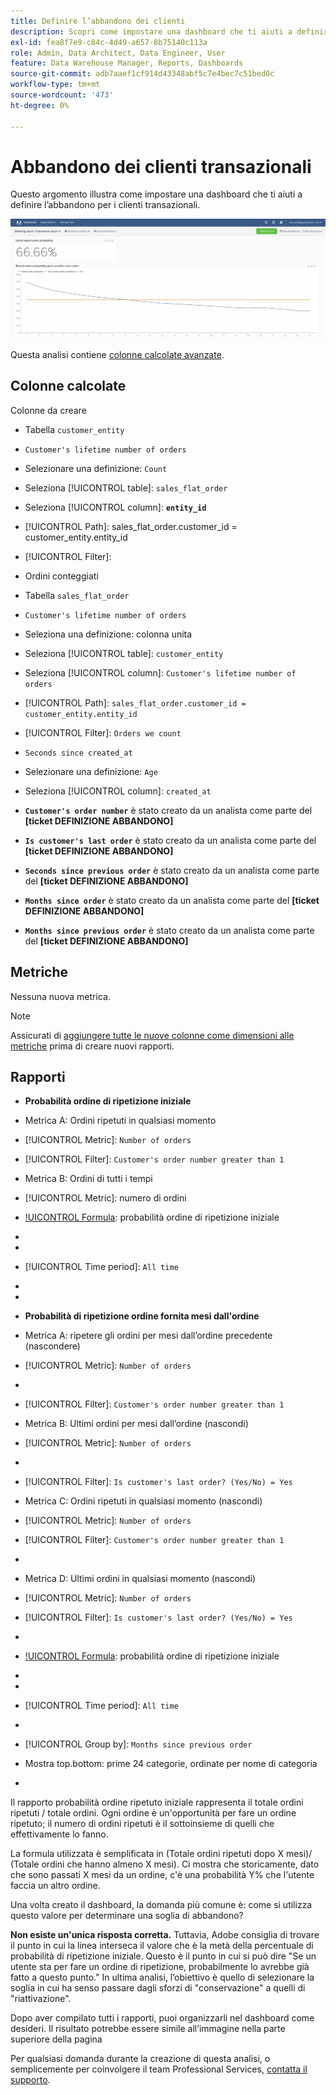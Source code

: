 ```yaml
---
title: Definire l’abbandono dei clienti
description: Scopri come impostare una dashboard che ti aiuti a definire l’abbandono per i clienti transazionali.
exl-id: fea8f7e9-c84c-4d49-a657-8b75140c113a
role: Admin, Data Architect, Data Engineer, User
feature: Data Warehouse Manager, Reports, Dashboards
source-git-commit: adb7aaef1cf914d43348abf5c7e4bec7c51bed0c
workflow-type: tm+mt
source-wordcount: '473'
ht-degree: 0%

---
```


# Abbandono dei clienti transazionali

Questo argomento illustra come impostare una dashboard che ti aiuti a definire l’abbandono per i clienti transazionali.

![](../../assets/churn-deashboard.png)

Questa analisi contiene [colonne calcolate avanzate](../data-warehouse-mgr/adv-calc-columns.md).

## Colonne calcolate

Colonne da creare

* Tabella `customer_entity`
* `Customer's lifetime number of orders`
* Selezionare una definizione: `Count`
* Seleziona [!UICONTROL table]: `sales_flat_order`
* Seleziona [!UICONTROL column]: **`entity_id`**
* [!UICONTROL Path]: sales_flat_order.customer_id = customer_entity.entity_id
* [!UICONTROL Filter]:
* Ordini conteggiati

* Tabella `sales_flat_order`
* `Customer's lifetime number of orders`
* Seleziona una definizione: colonna unita
* Seleziona [!UICONTROL table]: `customer_entity`
* Seleziona [!UICONTROL column]: `Customer's lifetime number of orders`
* [!UICONTROL Path]: `sales_flat_order.customer_id = customer_entity.entity_id`
* [!UICONTROL Filter]: `Orders we count`

* `Seconds since created_at`
* Selezionare una definizione: `Age`
* Seleziona [!UICONTROL column]: `created_at`

* **`Customer's order number`** è stato creato da un analista come parte del **[ticket DEFINIZIONE ABBANDONO]**
* **`Is customer's last order`** è stato creato da un analista come parte del **[ticket DEFINIZIONE ABBANDONO]**
* **`Seconds since previous order`** è stato creato da un analista come parte del **[ticket DEFINIZIONE ABBANDONO]**
* **`Months since order`** è stato creato da un analista come parte del **[ticket DEFINIZIONE ABBANDONO]**
* **`Months since previous order`** è stato creato da un analista come parte del **[ticket DEFINIZIONE ABBANDONO]**

## Metriche

Nessuna nuova metrica.

>[!NOTE]
>
>Assicurati di [aggiungere tutte le nuove colonne come dimensioni alle metriche](../data-warehouse-mgr/manage-data-dimensions-metrics.md) prima di creare nuovi rapporti.

## Rapporti

* **Probabilità ordine di ripetizione iniziale**
* Metrica A: Ordini ripetuti in qualsiasi momento
* [!UICONTROL Metric]: `Number of orders`
* [!UICONTROL Filter]: `Customer's order number greater than 1`

* Metrica B: Ordini di tutti i tempi
* [!UICONTROL Metric]: numero di ordini

* [!UICONTROL Formula]: probabilità ordine di ripetizione iniziale
* 
  [!UICONTROL Formula]: `A/B`
* 
  [!UICONTROL Format]: `Percent`

* [!UICONTROL Time period]: `All time`
* 
  [!UICONTROL Interval]: `None`
* 
  [!UICONTROL Chart type]: `Scalar`

* **Probabilità di ripetizione ordine fornita mesi dall&#39;ordine**
* Metrica A: ripetere gli ordini per mesi dall’ordine precedente (nascondere)
* [!UICONTROL Metric]: `Number of orders`
* 
  [!UICONTROL Perspective]: `Cumulative`
* [!UICONTROL Filter]: `Customer's order number greater than 1`

* Metrica B: Ultimi ordini per mesi dall’ordine (nascondi)
* [!UICONTROL Metric]: `Number of orders`
* 
  [!UICONTROL Perspective]: `Cumulative`
* [!UICONTROL Filter]: `Is customer's last order? (Yes/No) = Yes`

* Metrica C: Ordini ripetuti in qualsiasi momento (nascondi)
* [!UICONTROL Metric]: `Number of orders`
* [!UICONTROL Filter]: `Customer's order number greater than 1`

* 
  [!UICONTROL Raggruppa per]: `Independent`

* Metrica D: Ultimi ordini in qualsiasi momento (nascondi)
* [!UICONTROL Metric]: `Number of orders`
* [!UICONTROL Filter]: `Is customer's last order? (Yes/No) = Yes`

* 
  [!UICONTROL Raggruppa per]: `Independent`

* [!UICONTROL Formula]: probabilità ordine di ripetizione iniziale
* 
  [!UICONTROL Formula]: `(C-A)/(C+D-A-B)`
* 
  [!UICONTROL Format]: `Percent`

* [!UICONTROL Time period]: `All time`
* 
  [!UICONTROL Interval]: `None`
* [!UICONTROL Group by]: `Months since previous order`
* Mostra top.bottom: prime 24 categorie, ordinate per nome di categoria

* 
  [!UICONTROL Chart type]: `Line`

Il rapporto probabilità ordine ripetuto iniziale rappresenta il totale ordini ripetuti / totale ordini. Ogni ordine è un&#39;opportunità per fare un ordine ripetuto; il numero di ordini ripetuti è il sottoinsieme di quelli che effettivamente lo fanno.

La formula utilizzata è semplificata in (Totale ordini ripetuti dopo X mesi)/ (Totale ordini che hanno almeno X mesi). Ci mostra che storicamente, dato che sono passati X mesi da un ordine, c&#39;è una probabilità Y% che l&#39;utente faccia un altro ordine.

Una volta creato il dashboard, la domanda più comune è: come si utilizza questo valore per determinare una soglia di abbandono?

**Non esiste un&#39;unica risposta corretta.** Tuttavia, Adobe consiglia di trovare il punto in cui la linea interseca il valore che è la metà della percentuale di probabilità di ripetizione iniziale. Questo è il punto in cui si può dire &quot;Se un utente sta per fare un ordine di ripetizione, probabilmente lo avrebbe già fatto a questo punto.&quot; In ultima analisi, l’obiettivo è quello di selezionare la soglia in cui ha senso passare dagli sforzi di &quot;conservazione&quot; a quelli di &quot;riattivazione&quot;.

Dopo aver compilato tutti i rapporti, puoi organizzarli nel dashboard come desideri. Il risultato potrebbe essere simile all’immagine nella parte superiore della pagina

Per qualsiasi domanda durante la creazione di questa analisi, o semplicemente per coinvolgere il team Professional Services, [contatta il supporto](https://experienceleague.adobe.com/docs/commerce-knowledge-base/kb/troubleshooting/miscellaneous/mbi-service-policies.html).
